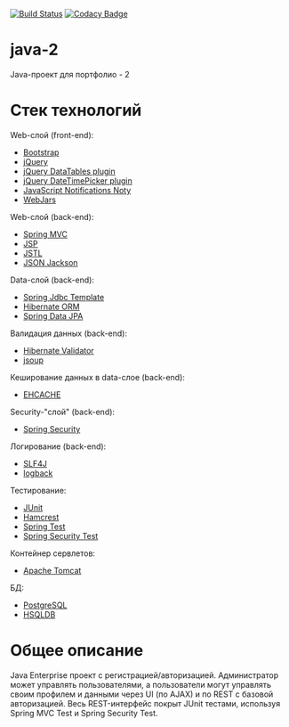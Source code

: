[![Build Status](https://travis-ci.org/weofferservice/java-2.svg?branch=master)](https://travis-ci.org/weofferservice/java-2)
[![Codacy Badge](https://api.codacy.com/project/badge/Grade/b5a1805dfd534962875800fb53b2d7ac)](https://www.codacy.com/project/weofferservice/java-2/dashboard?utm_source=github.com&amp;utm_medium=referral&amp;utm_content=weofferservice/java-2&amp;utm_campaign=Badge_Grade_Dashboard)

# java-2
Java-проект для портфолио - 2

# Стек технологий

Web-cлой (front-end):
- [Bootstrap](https://getbootstrap.com/)
- [jQuery](https://jquery.com/)
- [jQuery DataTables plugin](https://datatables.net/)
- [jQuery DateTimePicker plugin](https://xdsoft.net/jqplugins/datetimepicker/)
- [JavaScript Notifications Noty](https://ned.im/noty/#/)
- [WebJars](https://www.webjars.org/)

Web-cлой (back-end):
- [Spring MVC](https://docs.spring.io/spring/docs/current/spring-framework-reference/web.html#mvc)
- [JSP](https://ru.wikipedia.org/wiki/JavaServer_Pages)
- [JSTL](https://ru.wikipedia.org/wiki/JavaServer_Pages_Standard_Tag_Library)
- [JSON Jackson](https://github.com/FasterXML/jackson)

Data-слой (back-end):
- [Spring Jdbc Template](https://docs.spring.io/spring/docs/3.1.x/spring-framework-reference/html/jdbc.html) 
- [Hibernate ORM](https://hibernate.org/orm/)
- [Spring Data JPA](https://spring.io/projects/spring-data-jpa)

Валидация данных (back-end):
- [Hibernate Validator](https://hibernate.org/validator/)
- [jsoup](https://jsoup.org/)

Кеширование данных в data-слое (back-end):
- [EHCACHE](https://www.ehcache.org/)

Security-"слой" (back-end):
- [Spring Security](https://spring.io/projects/spring-security)

Логирование (back-end):
- [SLF4J](https://www.slf4j.org/)
- [logback](https://logback.qos.ch/)

Тестирование:
- [JUnit](https://junit.org/junit5/)
- [Hamcrest](https://hamcrest.org/JavaHamcrest/)
- [Spring Test](https://docs.spring.io/spring/docs/current/spring-framework-reference/testing.html)
- [Spring Security Test](https://spring.io/blog/2014/05/07/preview-spring-security-test-method-security)

Контейнер сервлетов:
- [Apache Tomcat](https://tomcat.apache.org/)

БД:
- [PostgreSQL](https://www.postgresql.org/)
- [HSQLDB](http://hsqldb.org/)

# Общее описание

Java Enterprise проект с регистрацией/авторизацией. Администратор может управлять пользователями,
а пользователи могут управлять своим профилем и данными через UI (по AJAX) и по REST с базовой авторизацией.
Весь REST-интерфейс покрыт JUnit тестами, используя Spring MVC Test и Spring Security Test.
